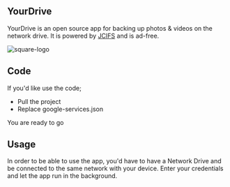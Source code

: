 ## YourDrive
YourDrive is an open source app for backing up photos & videos on the network drive. It is powered by [JCIFS](https://www.jcifs.org/) and is ad-free.

![square-logo](https://github.com/FatiGurqiti/YourDrive/assets/48062056/c4cea4a0-40f7-4e87-8386-27c2a24505a6)


## Code
If you'd like use the code; 
- Pull the project
- Replace google-services.json

You are ready to go

## Usage
In order to be able to use the app, you'd have to have a Network Drive and be connected to the same network with your device. Enter your credentials and let the app run in the background.

